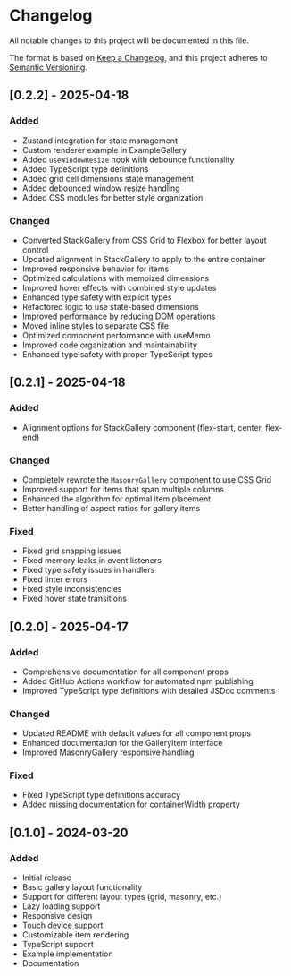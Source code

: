 # Changelog

All notable changes to this project will be documented in this file.

The format is based on [Keep a Changelog](https://keepachangelog.com/en/1.0.0/),
and this project adheres to [Semantic Versioning](https://semver.org/spec/v2.0.0.html).

## [0.2.2] - 2025-04-18

### Added
- Zustand integration for state management
- Custom renderer example in ExampleGallery
- Added `useWindowResize` hook with debounce functionality
- Added TypeScript type definitions
- Added grid cell dimensions state management
- Added debounced window resize handling
- Added CSS modules for better style organization

### Changed
- Converted StackGallery from CSS Grid to Flexbox for better layout control
- Updated alignment in StackGallery to apply to the entire container
- Improved responsive behavior for items
- Optimized calculations with memoized dimensions
- Improved hover effects with combined style updates
- Enhanced type safety with explicit types
- Refactored logic to use state-based dimensions
- Improved performance by reducing DOM operations
- Moved inline styles to separate CSS file
- Optimized component performance with useMemo
- Improved code organization and maintainability
- Enhanced type safety with proper TypeScript types

## [0.2.1] - 2025-04-18

### Added
- Alignment options for StackGallery component (flex-start, center, flex-end)

### Changed
- Completely rewrote the `MasonryGallery` component to use CSS Grid
- Improved support for items that span multiple columns
- Enhanced the algorithm for optimal item placement
- Better handling of aspect ratios for gallery items

### Fixed
- Fixed grid snapping issues
- Fixed memory leaks in event listeners
- Fixed type safety issues in handlers
- Fixed linter errors
- Fixed style inconsistencies
- Fixed hover state transitions

## [0.2.0] - 2025-04-17

### Added
- Comprehensive documentation for all component props
- Added GitHub Actions workflow for automated npm publishing
- Improved TypeScript type definitions with detailed JSDoc comments

### Changed
- Updated README with default values for all component props
- Enhanced documentation for the GalleryItem interface
- Improved MasonryGallery responsive handling

### Fixed
- Fixed TypeScript type definitions accuracy
- Added missing documentation for containerWidth property

## [0.1.0] - 2024-03-20

### Added
- Initial release
- Basic gallery layout functionality
- Support for different layout types (grid, masonry, etc.)
- Lazy loading support
- Responsive design
- Touch device support
- Customizable item rendering
- TypeScript support
- Example implementation
- Documentation 